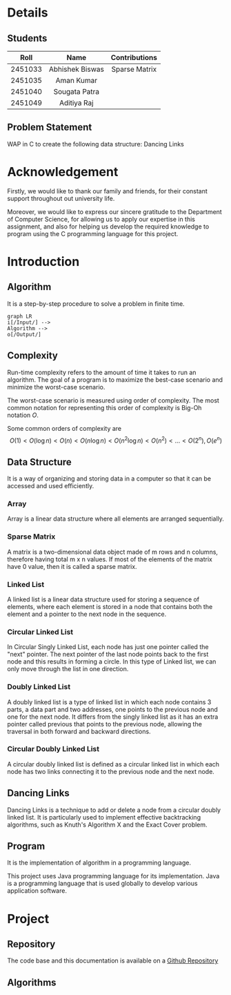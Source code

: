# Details

## Students

|      Roll     |        Name        |                Contributions                |
| :-----------: | :----------------: | :-----------------------------------------: |
|    2451033    |   Abhishek Biswas  |       Sparse Matrix                         |
|    2451035    |     Aman Kumar     |                                             |
|    2451040    |    Sougata Patra   |                                             |
|    2451049    |    Aditiya Raj     |                                             |

## Problem Statement

WAP in C to create the following data structure: Dancing Links

# Acknowledgement

Firstly, we would like to thank our family and friends, for their constant support throughout out university life.

Moreover, we would like to express our sincere gratitude to the Department of Computer Science, for allowing us to apply our expertise in this assignment, and also for helping us develop the required knowledge to program using the C programming language for this project.

# Introduction

## Algorithm

It is a step-by-step procedure to solve a problem in finite time.

```mermaid
graph LR
i[/Input/] -->
Algorithm -->
o[/Output/]
```

## Complexity

Run-time complexity refers to the amount of time it takes to run an algorithm. The goal of a program is to maximize the best-case scenario and minimize the worst-case scenario.

The worst-case scenario is measured using order of complexity. The most common notation for representing this order of complexity is Big-Oh notation $O$.

Some common orders of complexity are
$$
O(1) < O(\log n) < O(n) < O(n \log n) < O(n^2 \log n) < O(n^2) < \dots < O(2^n), O(e^n)
$$

## Data Structure

It is a way of organizing and storing data in a computer so that it can be accessed and used efficiently. 

### Array

Array is a linear data structure where all elements are arranged sequentially.

### Sparse Matrix

A matrix is a two-dimensional data object made of m rows and n columns, therefore having total m x n values. If most of the elements of the matrix have 0 value, then it is called a sparse matrix.

### Linked List

A linked list is a linear data structure used for storing a sequence of elements, where each element is stored in a node that contains both the element and a pointer to the next node in the sequence.

### Circular Linked List

In Circular Singly Linked List, each node has just one pointer called the "next" pointer. The next pointer of the last node points back to the first node and this results in forming a circle. In this type of Linked list, we can only move through the list in one direction.

### Doubly Linked List

A doubly linked list is a type of linked list in which each node contains 3 parts, a data part and two addresses, one points to the previous node and one for the next node. It differs from the singly linked list as it has an extra pointer called previous that points to the previous node, allowing the traversal in both forward and backward directions.

### Circular Doubly Linked List

A circular doubly linked list is defined as a circular linked list in which each node has two links connecting it to the previous node and the next node.

## Dancing Links

Dancing Links is a technique to add or delete a node from a circular doubly linked list. It is particularly used to implement effective backtracking algorithms, such as Knuth's Algorithm X and the Exact Cover problem.

## Program

It is the implementation of algorithm in a programming language.

This project uses Java programming language for its implementation. Java is a programming language that is used globally to develop various application software.

# Project

## Repository

The code base and this documentation is available on a [Github Repository](https://github.com/AbhishekBiswas76/Semester-Project)

## Algorithms
